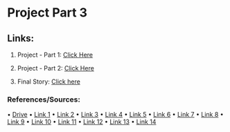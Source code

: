 # Project Part 3

## Links:
1) Project - Part 1: [Click Here](/ProjectPart1.md)

2) Project - Part 2: [Click Here](/ProjectPart2.md)

3) Final Story: [Click here](https://carnegiemellon.shorthandstories.com/the-digital-domination/index.html)



### References/Sources:
• [Drive](https://drive.google.com/drive/folders/1qeDAjOWvkMXeAV5bklUTtyoR9FG_2A3o?usp=sharing)
•	[Link 1](https://www.internetadvisor.com/netflix-facts-statistics)
•	[Link 2](https://www.latimes.com/entertainment-arts/business/story/2021-03-18/streaming-milestone-global-subscriptions-passed-1-billion-last-year-mpa-theme-report)
•	[Link 3](https://variety.com/2020/tv/news/cable-tv-decline-streaming-cord-cutting-1234710007/)
•	[Link 4](https://www.emarketer.com/content/us-time-spent-with-media-2021-update)
•	[Link 5](https://www.comparitech.com/tv-streaming/screen-time-statistics/ )
•	[Link 6](https://www.statista.com/chart/25381/tv-consumption-in-the-us-by-channel/)
•	[Link 7](https://www.businessofapps.com/data/video-streaming-app-market/)
•	[Link 8](https://www.businessofapps.com/data/netflix-statistics/)
•	[Link 9](https://www.comparitech.com/blog/vpn-privacy/netflix-statistics-facts-figures/)
•	[Link 10](https://secondmeasure.com/datapoints/streaming-services-grow-fifty-percent-covid-19/)
•	[Link 11](https://backlinko.com/netflix-users#how-many-subscribers-does-netflix-have)
•	[Link 12](https://backlinko.com/netflix-users)
•	[Link 13](https://www.broadbandsearch.net/blog/cord-cutting-statistics)
•	[Link 14](https://drive.google.com/drive/folders/1qeDAjOWvkMXeAV5bklUTtyoR9FG_2A3o?usp=sharing)
